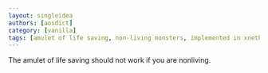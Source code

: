 ```yaml
---
layout: singleidea
authors: [aosdict]
category: [vanilla]
tags: [amulet of life saving, non-living monsters, implemented in xnethack, CONSIDER DELETE because this doesn't work and rehumanization happens first]
---
```

The amulet of life saving should not work if you are nonliving.
